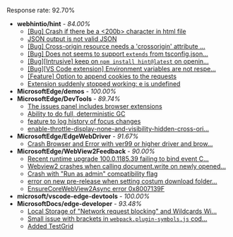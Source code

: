 Response rate: 92.70%

* **webhintio/hint** - _84.00%_
  * [[Bug] Crash if there be a <200b> character in html file](https://github.com/webhintio/hint/issues/5082)
  * [JSON output is not valid JSON](https://github.com/webhintio/hint/issues/5081)
  * [[Bug] Cross-origin resource needs a 'crossorigin' attribute ...](https://github.com/webhintio/hint/issues/5054)
  * [[Bug] Does not seems to support `extends` from tsconfig.json...](https://github.com/webhintio/hint/issues/5035)
  * [[Bug][Intrusive] keep on `npm install hint@latest` on openin...](https://github.com/webhintio/hint/issues/5034)
  * [[Bug][VS Code extension] Environment variables are not respe...](https://github.com/webhintio/hint/issues/4957)
  * [[Feature] Option to append cookies to the requests](https://github.com/webhintio/hint/issues/5079)
  * [Extension suddenly stopped working: e is undefined](https://github.com/webhintio/hint/issues/5078)
* **MicrosoftEdge/demos** - _100.00%_
* **MicrosoftEdge/DevTools** - _89.74%_
  * [The issues panel includes browser extensions](https://github.com/MicrosoftEdge/DevTools/issues/41)
  * [Ability to do full, deterministic GC](https://github.com/MicrosoftEdge/DevTools/issues/40)
  * [feature to log history of focus changes](https://github.com/MicrosoftEdge/DevTools/issues/39)
  * [enable-throttle-display-none-and-visibility-hidden-cross-ori...](https://github.com/MicrosoftEdge/DevTools/issues/3)
* **MicrosoftEdge/EdgeWebDriver** - _91.67%_
  * [Crash Browser and Error with ver99 or higher driver and brow...](https://github.com/MicrosoftEdge/EdgeWebDriver/issues/8)
* **MicrosoftEdge/WebView2Feedback** - _90.00%_
  * [Recent runtime upgrade 100.0.1185.39 failing to bind event C...](https://github.com/MicrosoftEdge/WebView2Feedback/issues/2362)
  * [Webview2 crashes when calling document.write on newly opened...](https://github.com/MicrosoftEdge/WebView2Feedback/issues/2361)
  * [Crash with "Run as admin" compatibility flag](https://github.com/MicrosoftEdge/WebView2Feedback/issues/2356)
  * [error on new pre-release when setting costum download folder...](https://github.com/MicrosoftEdge/WebView2Feedback/issues/2358)
  * [EnsureCoreWebView2Async error 0x8007139F](https://github.com/MicrosoftEdge/WebView2Feedback/issues/2343)
* **microsoft/vscode-edge-devtools** - _100.00%_
* **MicrosoftDocs/edge-developer** - _93.48%_
  * [Local Storage of "Network request blocking" and Wildcards Wi...](https://github.com/MicrosoftDocs/edge-developer/issues/1899)
  * [Small issue with brackets in `webpack.plugin-symbols.js` cod...](https://github.com/MicrosoftDocs/edge-developer/issues/1898)
  * [Added TestGrid](https://github.com/MicrosoftDocs/edge-developer/pull/1890)